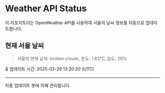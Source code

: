 
# Weather API Status

이 리포지토리는 OpenWeather API를 사용하여 서울의 날씨 정보를 자동으로 업데이트합니다.

## 현재 서울 날씨
> 서울의 현재 날씨: broken clouds, 온도: 1.63°C, 습도: 29%

⏳ 업데이트 시간: 2025-03-29 13:20:20 (UTC)

---
자동 업데이트 봇에 의해 관리됩니다.
